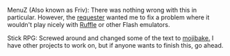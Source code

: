 MenuZ (Also known as Friv):
There was nothing wrong with this in particular. However, the [requester](https://flashstorage.games) wanted me to fix a problem where it wouldn't play nicely with [Ruffle](http://ruffle.rs/demo) or other Flash emulators.

Stick RPG:
Screwed around and changed some of the text to [mojibake](https://en.wikipedia.org/wiki/Mojibake)[.](https://pbs.twimg.com/media/E5ZQRgqXMAouU-s.png) I have other projects to work on, but if anyone wants to finish this, go ahead.

